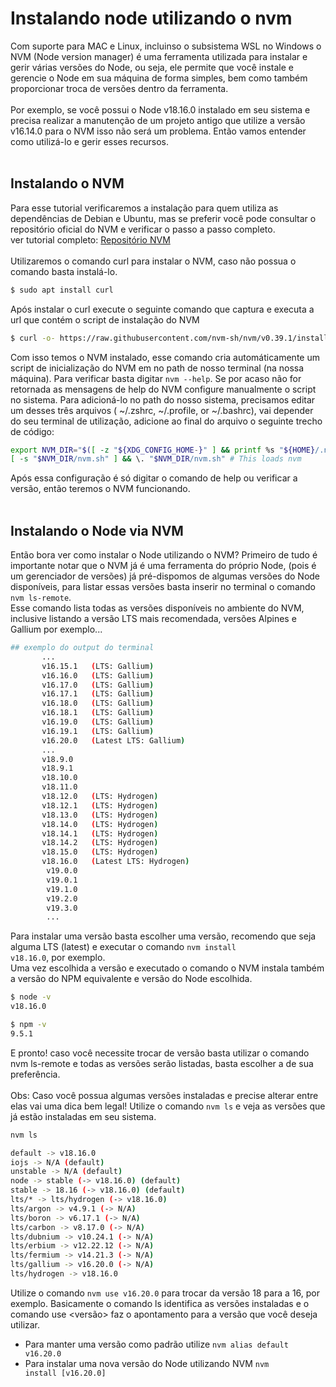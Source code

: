 # Instalando node utilizando o nvm
</hr>

Com suporte para MAC e Linux, incluinso o subsistema WSL no Windows o NVM (Node version manager) é uma ferramenta utilizada para instalar e gerir várias versões do Node, ou seja, ele permite que você instale e gerencie o Node em sua máquina de forma simples, bem como também proporcionar troca de versões dentro da ferramenta. 
</br></br>
Por exemplo, se você possui o Node v18.16.0 instalado em seu sistema e precisa realizar a manutenção de um projeto antigo que utilize a versão v16.14.0 para o NVM isso não será um problema. Então vamos entender como utilizá-lo e gerir esses recursos.
</br></br>
<h2>Instalando o NVM</h2>
Para esse tutorial verificaremos a instalação para quem utiliza as dependências de Debian e Ubuntu, mas se preferir você pode consultar o repositório oficial do NVM e verificar o passo a passo completo. </br>
ver tutorial completo: <a href="https://github.com/nvm-sh/nvm">Repositório NVM</a>
</br></br>
Utilizaremos o comando curl para instalar o NVM, caso não possua o comando basta instalá-lo.

```bash 
$ sudo apt install curl
```
Após instalar o curl execute o seguinte comando que captura e executa a url que contém o script de instalação do NVM

```bash
$ curl -o- https://raw.githubusercontent.com/nvm-sh/nvm/v0.39.1/install.sh | bash
```

Com isso temos o NVM instalado, esse comando cria automáticamente um script de inicialização do NVM em no path de nosso terminal (na nossa máquina). Para verificar basta digitar <code>nvm --help</code>. Se por acaso não for retornada as mensagens de help do NVM configure manualmente o script no sistema. Para adicioná-lo no path do nosso sistema, precisamos editar um desses três arquivos ( ~/.zshrc, ~/.profile, or ~/.bashrc), vai depender do seu terminal de utilização, adicione ao final do arquivo o seguinte trecho de código:

```bash
export NVM_DIR="$([ -z "${XDG_CONFIG_HOME-}" ] && printf %s "${HOME}/.nvm" || printf %s "${XDG_CONFIG_HOME}/nvm")"
[ -s "$NVM_DIR/nvm.sh" ] && \. "$NVM_DIR/nvm.sh" # This loads nvm
```
Após essa configuração é só digitar o comando de help ou verificar a versão, então teremos o NVM funcionando.
</br></br>

<h2>Instalando o Node via NVM</h2>
Então bora ver como instalar o Node utilizando o NVM? Primeiro de tudo é importante notar que o NVM já é uma ferramenta do próprio Node, (pois é um gerenciador de versões) já pré-dispomos de algumas versões do Node disponíveis, para listar essas versões basta inserir no terminal o comando <code>nvm ls-remote</code>.</br>
Esse comando lista todas as versões disponíveis no ambiente do NVM, inclusive listando a versão LTS mais recomendada, versões Alpines e Gallium por exemplo...</br>

```bash
## exemplo do output do terminal
       ...
       v16.15.1   (LTS: Gallium)
       v16.16.0   (LTS: Gallium)
       v16.17.0   (LTS: Gallium)
       v16.17.1   (LTS: Gallium)
       v16.18.0   (LTS: Gallium)
       v16.18.1   (LTS: Gallium)
       v16.19.0   (LTS: Gallium)
       v16.19.1   (LTS: Gallium)
       v16.20.0   (Latest LTS: Gallium) 
       ...
       v18.9.0
       v18.9.1
       v18.10.0
       v18.11.0
       v18.12.0   (LTS: Hydrogen)
       v18.12.1   (LTS: Hydrogen)
       v18.13.0   (LTS: Hydrogen)
       v18.14.0   (LTS: Hydrogen)
       v18.14.1   (LTS: Hydrogen)
       v18.14.2   (LTS: Hydrogen)
       v18.15.0   (LTS: Hydrogen)
       v18.16.0   (Latest LTS: Hydrogen)
        v19.0.0
        v19.0.1
        v19.1.0
        v19.2.0
        v19.3.0
        ...
```
Para instalar uma versão basta escolher uma versão, recomendo que seja alguma LTS (latest) e executar o comando <code>nvm install v18.16.0</code>, por exemplo.</br>
Uma vez escolhida a versão e executado o comando o NVM instala também a versão do NPM equivalente e versão do Node escolhida.

```bash
$ node -v
v18.16.0

$ npm -v
9.5.1
```
E pronto! caso você necessite trocar de versão basta utilizar o comando nvm ls-remote e todas as versões serão listadas, basta escolher a de sua preferência.</br></br>
Obs: Caso você possua algumas versões instaladas e precise alterar entre elas vai uma dica bem legal! Utilize o comando <code>nvm ls</code> e veja as versões que já estão instaladas em seu sistema.

```bash
nvm ls 

default -> v18.16.0
iojs -> N/A (default)
unstable -> N/A (default)
node -> stable (-> v18.16.0) (default)
stable -> 18.16 (-> v18.16.0) (default)
lts/* -> lts/hydrogen (-> v18.16.0)
lts/argon -> v4.9.1 (-> N/A)
lts/boron -> v6.17.1 (-> N/A)
lts/carbon -> v8.17.0 (-> N/A)
lts/dubnium -> v10.24.1 (-> N/A)
lts/erbium -> v12.22.12 (-> N/A)
lts/fermium -> v14.21.3 (-> N/A)
lts/gallium -> v16.20.0 (-> N/A)
lts/hydrogen -> v18.16.0
```
Utilize o comando <code>nvm use v16.20.0</code> para trocar da versão 18 para a 16, por exemplo. Basicamente o comando ls identifica as versões instaladas e o comando use <versão> faz o apontamento para a versão que você deseja utilizar.</br>
* Para manter uma versão como padrão utilize <code>nvm alias default v16.20.0</code>
* Para instalar uma nova versão do Node utilizando NVM <code>nvm install [v16.20.0]</code>
